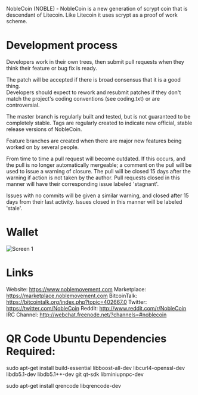 NobleCoin (NOBLE) - NobleCoin is a new generation of scrypt coin that is descendant of Litecoin. 
Like Litecoin it uses scrypt as a proof of work scheme.


Development process
=============================

Developers work in their own trees, then submit pull requests when they think their feature or bug fix is ready.

The patch will be accepted if there is broad consensus that it is a good thing.  
Developers should expect to rework and resubmit patches if they don't match the project's 
coding conventions (see coding.txt) or are controversial.

The master branch is regularly built and tested, but is not guaranteed to be completely stable. Tags are 
regularly created to indicate new official, stable release versions of NobleCoin.

Feature branches are created when there are major new features being worked on by several people.
 
From time to time a pull request will become outdated. If this occurs, and the pull is no longer automatically 
mergeable; a comment on the pull will be used to issue a warning of closure. The pull will be closed 15 days 
after the warning if action is not taken by the author. Pull requests closed in this manner will have their 
corresponding issue labeled 'stagnant'.

Issues with no commits will be given a similar warning, and closed after 15 days from their last activity. 
Issues closed in this manner will be labeled 'stale'.

Wallet
=============================

![Screen 1](https://www.noblemovement.com/images/w2.png)

Links
=============================

Website: https://www.noblemovement.com
Marketplace: https://marketplace.noblemovement.com
BitcoinTalk: https://bitcointalk.org/index.php?topic=402667.0
Twitter: https://twitter.com/NobleCoin
Reddit: http://www.reddit.com/r/NobleCoin
IRC Channel: http://webchat.freenode.net/?channels=#noblecoin

 
QR Code Ubuntu Dependencies Required:
=============================
sudo apt-get install build-essential libboost-all-dev libcurl4-openssl-dev libdb5.1-dev libdb5.1++-dev git qt-sdk libminiupnpc-dev

sudo apt-get install qrencode libqrencode-dev 
